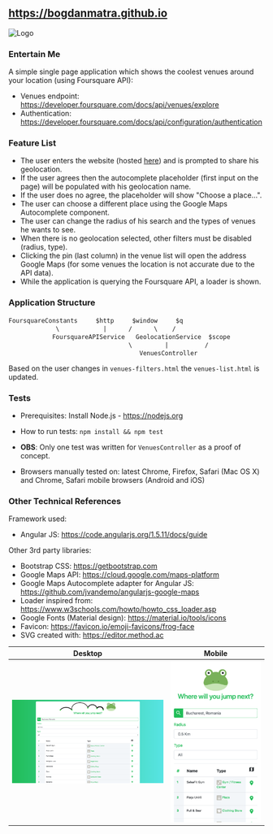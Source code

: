 ## https://bogdanmatra.github.io

<img width="50" alt="Logo" src="https://bogdanmatra.github.io/app/favicon.png">

### Entertain Me

A simple single page application which shows the coolest venues around your location (using Foursquare API):
* Venues endpoint: https://developer.foursquare.com/docs/api/venues/explore
* Authentication: https://developer.foursquare.com/docs/api/configuration/authentication

### Feature List
* The user enters the website (hosted [here](https://bogdanmatra.github.io/)) and is prompted to share his geolocation.
* If the user agrees then the autocomplete placeholder (first input on the page) will be populated with his geolocation name.
* If the user does no agree, the placeholder will show "Choose a place...".
* The user can choose a different place using the Google Maps Autocomplete component.
* The user can change the radius of his search and the types of venues he wants to see.
* When there is no geolocation selected, other filters must be disabled (radius, type).
* Clicking the pin (last column) in the venue list will open the address Google Maps (for some venues the location is not accurate due to the API data).
* While the application is querying the Foursquare API, a loader is shown.

### Application Structure
```
FoursquareConstants     $http     $window     $q
             \            |      /      \    /
            FoursquareAPIService   GeolocationService  $scope
                                 \         |          /
                                    VenuesController
```

Based on the user changes in `venues-filters.html` the `venues-list.html` is updated.

### Tests

* Prerequisites: Install Node.js - https://nodejs.org
* How to run tests: `npm install && npm test`
* **OBS**: Only one test was written for `VenuesController` as a proof of concept.

* Browsers manually tested on: latest Chrome, Firefox, Safari (Mac OS X) and Chrome, Safari mobile browsers (Android and iOS)

### Other Technical References

Framework used:
* Angular JS: https://code.angularjs.org/1.5.11/docs/guide

Other 3rd party libraries:
* Bootstrap CSS: https://getbootstrap.com
* Google Maps API: https://cloud.google.com/maps-platform
* Google Maps Autocomplete adapter for Angular JS: https://github.com/jvandemo/angularjs-google-maps
* Loader inspired from: https://www.w3schools.com/howto/howto_css_loader.asp
* Google Fonts (Material design): https://material.io/tools/icons
* Favicon: https://favicon.io/emoji-favicons/frog-face
* SVG created with: https://editor.method.ac

Desktop | Mobile
------------ | -------------
![Desktop](README-Desktop.png) | ![Mobile](README-Mobile.png)
